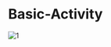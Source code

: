 # Basic-Activity

  
![1](https://user-images.githubusercontent.com/69390068/145345309-8625b536-1ee1-48ef-9f1f-4d9e099b42e1.jpeg)
